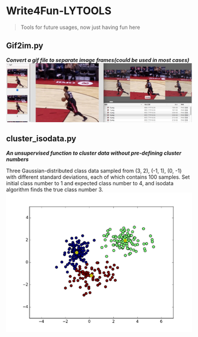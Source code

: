 # Write4Fun-LYTOOLS
> Tools for future usages, now just having fun here

## Gif2im.py
***Convert a gif file to separate image frames(could be used in most cases)***
![gif2im_png](https://github.com/LouieYang/Write4Fun-LYTOOLS/blob/master/samples/gif2im.png)

## cluster_isodata.py
***An unsupervised function to cluster data without pre-defining cluster numbers***

Three Gaussian-distributed class data sampled from (3, 2), (-1, 1), (0, -1) with different standard deviations, each of which contains 100 samples. Set initial class number to 1 and expected class number to 4, and isodata algorithm finds the true class number 3.
![cluster_isodata_png](https://github.com/LouieYang/Write4Fun-LYTOOLS/blob/master/samples/cluster_isodata.png)
